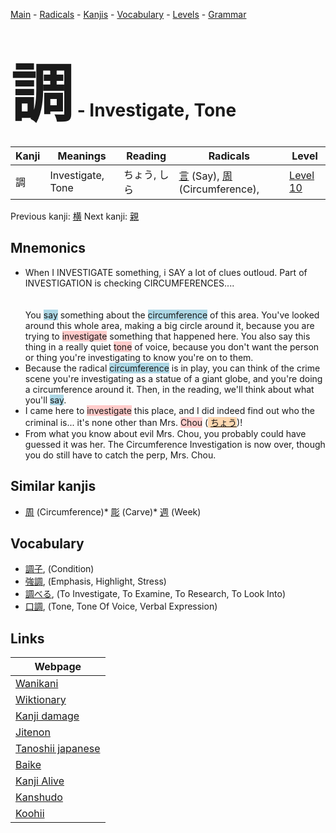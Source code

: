 <style> bigfont {font-size: 100px}</style>
[Main](../index.md) -
[Radicals](../radicals.md) -
[Kanjis](../kanjis.md) -
[Vocabulary](../vocabulary.md) -
[Levels](../levels.md) -
[Grammar](../grammar.md)
# <bigfont> 調</bigfont> - Investigate, Tone 

| Kanji | Meanings | Reading | Radicals | Level |
| --- | --- | --- | --- | --- |
| 調 | Investigate, Tone | ちょう, しら | [言](../radicals/言.md) (Say), [周](../radicals/周.md) (Circumference),  | [Level 10](../levels/wk_level10.md) |

Previous kanji: [横](横.md) Next kanji: [親](親.md) 

## Mnemonics
 * When I INVESTIGATE something, i SAY a lot of clues outloud. Part of INVESTIGATION is checking CIRCUMFERENCES....<br><br><br>You <span style="background-color:#ADD8E6"> say</span> something about the <span style="background-color:#ADD8E6"> circumference</span> of this area. You've looked around this whole area, making a big circle around it, because you are trying to <span style="background-color:#ffcccb"> investigate</span> something that happened here. You also say this thing in a really quiet <span style="background-color:#ffcccb"> tone</span> of voice, because you don't want the person or thing you're investigating to know you're on to them.
* Because the radical <span style="background-color:#ADD8E6"> circumference</span> is in play, you can think of the crime scene you're investigating as a statue of a giant globe, and you're doing a circumference around it. Then, in the reading, we'll think about what you'll <span style="background-color:#ADD8E6"> say</span>.
* I came here to <span style="background-color:#ffcccb"> investigate</span> this place, and I did indeed find out who the criminal is... it's none other than Mrs. <span style="background-color:#ffcccb"> Chou</span> (<span style="background-color:#fed8b1"> [ちょう](https://jisho.org/search/ちょう)</span>)!
* From what you know about evil Mrs. Chou, you probably could have guessed it was her. The Circumference Investigation is now over, though you do still have to catch the perp, Mrs. Chou.


## Similar kanjis
 * [周](周.md) (Circumference)* [彫](彫.md) (Carve)* [週](週.md) (Week)


## Vocabulary
 * [調子](../vocabulary/調.md), (Condition)
* [強調](../vocabulary/調.md), (Emphasis, Highlight, Stress)
* [調べる](../vocabulary/調.md), (To Investigate, To Examine, To Research, To Look Into)
* [口調](../vocabulary/調.md), (Tone, Tone Of Voice, Verbal Expression)



## Links 

| Webpage |
| --- |
| [Wanikani          ](https://www.wanikani.com/kanji/調) |
| [Wiktionary        ](https://en.wiktionary.org/wiki/調) |
| [Kanji damage      ](http://www.kanjidamage.com/kanji/search?utf8=✓&q=調) |
| [Jitenon           ](https://jitenon.com/kanji/調) |
| [Tanoshii japanese ](https://www.tanoshiijapanese.com/dictionary/kanji.cfm?k=調) |
| [Baike             ](https://baike.baidu.com/item/調) |
| [Kanji Alive       ](https://app.kanjialive.com/調) |
| [Kanshudo          ](https://www.kanshudo.com/searchmn?q=調) |
| [Koohii            ](https://kanji.koohii.com/study/kanji/調) |
